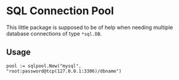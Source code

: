 # SQL Connection Pool

This little package is supposed to be of help when needing multiple database
connections of type ``*sql.DB``.

## Usage

```golang
pool := sqlpool.New("mysql", "root:password@tcp(127.0.0.1:3306)/dbname")
```